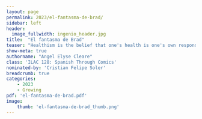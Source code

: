 ```yaml
---
layout: page
permalink: 2023/el-fantasma-de-brad/
sidebar: left
header:
  image_fullwidth: ingenio_header.jpg
title:  "El fantasma de Brad"
teaser: "Healthism is the belief that one's health is one's own responsibility. Living a healthy life is important for everyone and it is true that one's behavior contributes to health but there are many more factors that influence health. To improve the health of the United States, these problems must be addressed. Much of medicine, however, continues to focus on individual behavior rather than the whole picture. I wanted to express my concerns about healthism in comic form because I recognize that using different mediums to convey messages can be a powerful way to reach a broader audience, and comics can be particularly effective in engaging people who might not otherwise would interact with these important topics."
show-meta: true
authorname: "Angel Elyse Cleare"
class: 'ILAC 128: Spanish Through Comics'
nominated-by: 'Cristian Felipe Soler'
breadcrumb: true
categories:
    - 2023
    - Growing
pdf: 'el-fantasma-de-brad.pdf'
image:
    thumb: 'el-fantasma-de-brad_thumb.png'
---
```

